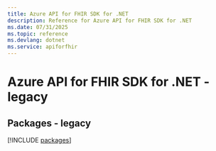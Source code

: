 ```yaml
---
title: Azure API for FHIR SDK for .NET
description: Reference for Azure API for FHIR SDK for .NET
ms.date: 07/31/2025
ms.topic: reference
ms.devlang: dotnet
ms.service: apiforfhir
---
```

# Azure API for FHIR SDK for .NET - legacy
## Packages - legacy
[!INCLUDE [packages](api-for-fhir-index.md)]
